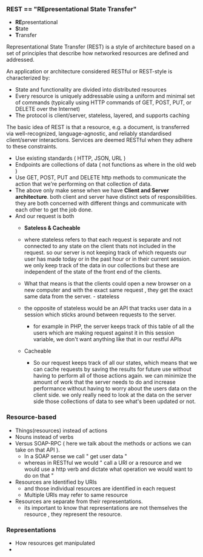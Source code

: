 
### REST == "REpresentational State Transfer"
- **RE**presentational
- **S**tate
- **T**ransfer

Representational State Transfer (REST) is a style of architecture based on a set of principles that describe how networked resources are defined and addressed.

An application or architecture considered RESTful or REST-style is characterized by:
- State and functionality are divided into distributed resources
- Every resource is uniquely addressable using a uniform and minimal set of commands (typically using HTTP commands of GET, POST, PUT, or DELETE over the Internet)
- The protocol is client/server, stateless, layered, and supports caching

The basic idea of REST is that a resource, e.g. a document, is transferred via well-recognized, language-agnostic, and reliably standardised client/server interactions. Services are deemed RESTful when they adhere to these constraints.

- Use existing standards ( HTTP, JSON, URL )
- Endpoints are collections of data ( not functions as where in the old web )
- Use GET, POST, PUT and DELETE http methods to communicate the action that we're performing on  that collection of data.
- The above only make sense when we have **Client and Server architecture**. both client and server have distinct sets of responsibilities. they are both concerned with different things and communicate with each other to get the job done.
- And our request is both
	- **Sateless & Cacheable**
	- where stateless refers to that each request is separate and not connected to any state on the client thats not included in the request. so our server is not keeping track of which requests our user has made today or in the past hour or in their current session. we only keep track of the data in our collections but these are independent of the state of the front end of the clients.
	- What that means is that the clients could open a new browser on a new computer and with the exact same request  , they get the exact same data from the server.  - stateless 
	- the opposite of stateless would be an API that tracks user data in a session which sticks around between requests to the server. 
		- for example in PHP, the server keeps track of this table of all the users which are making request against it in this session variable, we don't want anything like that in our restful APIs

	- Cacheable
		 - So our request keeps track of all our states, which means that we can cache requests by saving the results for future use without having to perform all of those actions again.  we can minimize the amount of work that the server needs to do and increase performance without having to worry about the users data on the client side. we only really need to look at the data on the server side those collections of data to see what's been updated or not. 


### Resource-based

- Things(resources) instead of actions
- Nouns instead of verbs
- Versus SOAP-RPC ( here we talk about the methods or actions we can take on that API ).
	- In a SOAP sense we call " get user data "
	- whereas in RESTful we would " call a URI or a resource and we would use a http verb and dictate what operation we would want to do on that  "
- Resources are Identified by URIs
	- and those individual resources are identified in each request 
	- Multiple URIs may refer to same resource
- Resources are separate from their representations.
	- its important to know that representations are not themselves the resource , they represent the resource.

### Representations

- How resources get manipulated
- 